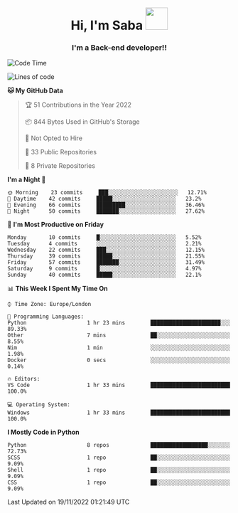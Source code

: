<h1 align="center">Hi, I'm Saba <img src="https://media.giphy.com/media/EdB2g3VFDoKs57oe1w/giphy.gif" width="50"></h1>
<h3 align="center">I'm a Back-end developer!!</h3>

<!--START_SECTION:waka-->
![Code Time](http://img.shields.io/badge/Code%20Time-436%20hrs%206%20mins-blue)

![Lines of code](https://img.shields.io/badge/From%20Hello%20World%20I%27ve%20Written-10%20Thousand%20lines%20of%20code-blue)

**🐱 My GitHub Data** 

> 🏆 51 Contributions in the Year 2022
 > 
> 📦 844 Bytes Used in GitHub's Storage 
 > 
> 🚫 Not Opted to Hire
 > 
> 📜 33 Public Repositories 
 > 
> 🔑 8 Private Repositories  
 > 
**I'm a Night 🦉** 

```text
🌞 Morning    23 commits     ███░░░░░░░░░░░░░░░░░░░░░░   12.71% 
🌆 Daytime    42 commits     █████░░░░░░░░░░░░░░░░░░░░   23.2% 
🌃 Evening    66 commits     █████████░░░░░░░░░░░░░░░░   36.46% 
🌙 Night      50 commits     ███████░░░░░░░░░░░░░░░░░░   27.62%

```
📅 **I'm Most Productive on Friday** 

```text
Monday       10 commits     █░░░░░░░░░░░░░░░░░░░░░░░░   5.52% 
Tuesday      4 commits      ░░░░░░░░░░░░░░░░░░░░░░░░░   2.21% 
Wednesday    22 commits     ███░░░░░░░░░░░░░░░░░░░░░░   12.15% 
Thursday     39 commits     █████░░░░░░░░░░░░░░░░░░░░   21.55% 
Friday       57 commits     ███████░░░░░░░░░░░░░░░░░░   31.49% 
Saturday     9 commits      █░░░░░░░░░░░░░░░░░░░░░░░░   4.97% 
Sunday       40 commits     █████░░░░░░░░░░░░░░░░░░░░   22.1%

```


📊 **This Week I Spent My Time On** 

```text
⌚︎ Time Zone: Europe/London

💬 Programming Languages: 
Python                   1 hr 23 mins        ██████████████████████░░░   89.33% 
Other                    7 mins              ██░░░░░░░░░░░░░░░░░░░░░░░   8.55% 
Nim                      1 min               ░░░░░░░░░░░░░░░░░░░░░░░░░   1.98% 
Docker                   0 secs              ░░░░░░░░░░░░░░░░░░░░░░░░░   0.14%

🔥 Editors: 
VS Code                  1 hr 33 mins        █████████████████████████   100.0%

💻 Operating System: 
Windows                  1 hr 33 mins        █████████████████████████   100.0%

```

**I Mostly Code in Python** 

```text
Python                   8 repos             ██████████████████░░░░░░░   72.73% 
SCSS                     1 repo              ██░░░░░░░░░░░░░░░░░░░░░░░   9.09% 
Shell                    1 repo              ██░░░░░░░░░░░░░░░░░░░░░░░   9.09% 
CSS                      1 repo              ██░░░░░░░░░░░░░░░░░░░░░░░   9.09%

```



 Last Updated on 19/11/2022 01:21:49 UTC
<!--END_SECTION:waka-->
